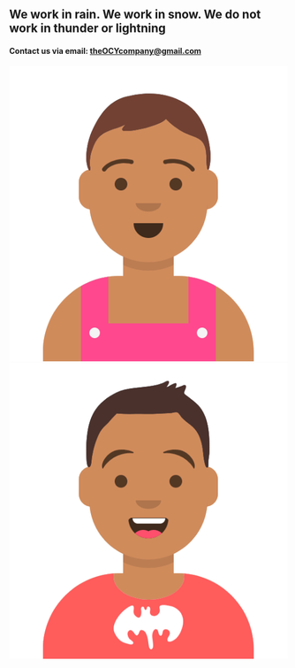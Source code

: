 ## We work in rain. We work in snow. We do not work in thunder or lightning

#### Contact us via email: **theOCYcompany@gmail.com**

![Team](/s.png)![Team](/r.png)
